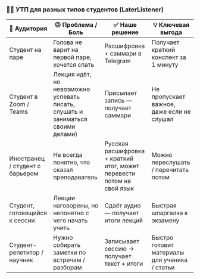 ### 🧑‍🎓 УТП для разных типов студентов (LaterListener)

| 🎯 Аудитория                    | 😖 Проблема / Боль                                                        | ✅ Наше решение                                          | 💡 Ключевая выгода                            |
|-------------------------------|---------------------------------------------------------------------------|----------------------------------------------------------|------------------------------------------------|
| Студент на паре               | Голова не варит на первой паре, хочется спать                            | Расшифровка + саммари в Telegram                        | Получает краткий конспект за 1 минуту         |
| Студент в Zoom / Teams        | Лекция идёт, но невозможно успевать писать, слушать и заниматься своими делами)  | Присылает запись — получает саммари                     | Не пропускает важное, даже если не слушал     |
| Иностранец / студент с барьером| Не всегда понятно, что сказал преподаватель                              | Русская расшифровка + краткий итог, может перевести потом на свой язык | Можно переслушать / перечитать потом          |
| Студент, готовящийся к сессии | Лекции наговорены, но непонятно с чего начать учить                      | Сдаёт аудио — получает итоги лекций                     | Быстрая шпаргалка к экзамену                  |
| Студент-репетитор / научник   | Нужно собирать заметки по встречам / разборам                            | Записывает сессию → получает текст + итоги              | Быстро готовит материалы для ученика / статьи |
